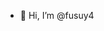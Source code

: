 - 👋 Hi, I’m @fusuy4

<!---
fusuy4/fusuy4 is a ✨ special ✨ repository because its `README.md` (this file) appears on your GitHub profile.
You can click the Preview link to take a look at your changes.
--->
